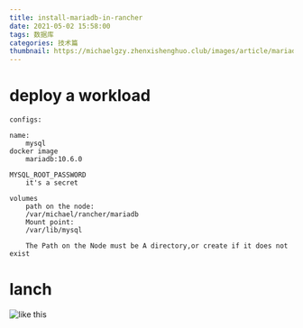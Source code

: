 ```yaml
---
title: install-mariadb-in-rancher
date: 2021-05-02 15:58:00
tags: 数据库
categories: 技术篇
thumbnail: https://michaelgzy.zhenxishenghuo.club/images/article/mariadb_mysql.jpg
---
```


# deploy a workload
```shell
configs:

name:
    mysql
docker image
    mariadb:10.6.0
    
MYSQL_ROOT_PASSWORD
    it's a secret

volumes
    path on the node:
    /var/michael/rancher/mariadb
    Mount point:
    /var/lib/mysql

    The Path on the Node must be A directory,or create if it does not exist 

```


# lanch
    
![like this](https://michaelgzy.zhenxishenghuo.club/images/article/mariadb_install.png)